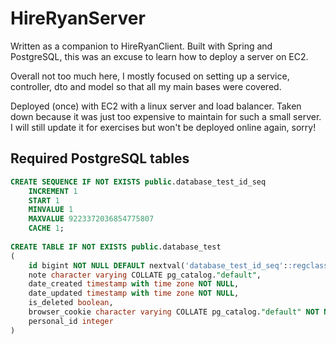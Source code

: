# HireRyanServer

Written as a companion to HireRyanClient.
Built with Spring and PostgreSQL, this was an excuse to learn how to deploy a 
server on EC2.

Overall not too much here, I mostly focused on setting up a service, controller, 
dto and model so that all my main bases were covered.  

Deployed (once) with EC2 with a linux server and load balancer.  Taken down because
it was just too expensive to maintain for such a small server.  I will still update 
it for exercises but won't be deployed online again, sorry!


## Required PostgreSQL tables

```SQL
CREATE SEQUENCE IF NOT EXISTS public.database_test_id_seq
    INCREMENT 1
    START 1
    MINVALUE 1
    MAXVALUE 9223372036854775807
    CACHE 1;
    
CREATE TABLE IF NOT EXISTS public.database_test
(
    id bigint NOT NULL DEFAULT nextval('database_test_id_seq'::regclass),
    note character varying COLLATE pg_catalog."default",
    date_created timestamp with time zone NOT NULL,
    date_updated timestamp with time zone NOT NULL,
    is_deleted boolean,
    browser_cookie character varying COLLATE pg_catalog."default" NOT NULL,
    personal_id integer
)
```
